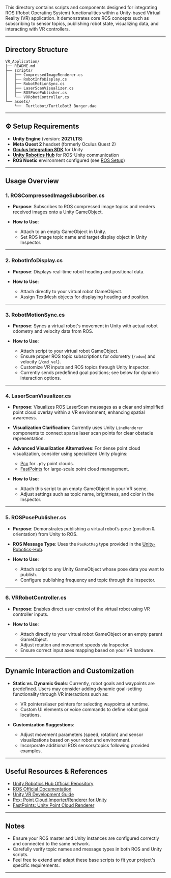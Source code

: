 This directory contains scripts and components designed for integrating ROS (Robot Operating System) functionalities within a Unity-based Virtual Reality (VR) application. It demonstrates core ROS concepts such as subscribing to sensor topics, publishing robot state, visualizing data, and interacting with VR controllers.

---

## Directory Structure

```
VR_Application/
├── README.md
├── scripts/
│   ├── CompressedImageRenderer.cs
│   ├── RobotInfoDisplay.cs
│   ├── RobotMotionSync.cs
│   ├── LaserScanVisualizer.cs
│   ├── ROSPosePublisher.cs
│   └── VRRobotController.cs
└── assets/
    └──  Turtlebot/TurtleBot3 Burger.dae
```

---

## ⚙️ Setup Requirements

- **Unity Engine** (version: **2021 LTS**)
- **Meta Quest 2** headset (formerly Oculus Quest 2)
- [**Oculus Integration SDK**](https://developer.oculus.com/downloads/package/unity-integration/) for Unity
- [**Unity Robotics Hub**](https://github.com/Unity-Technologies/Unity-Robotics-Hub) for ROS-Unity communication
- **ROS Noetic** environment configured (see [ROS Setup](http://wiki.ros.org/noetic/Installation/Ubuntu))


---

## Usage Overview

### 1. ROSCompressedImageSubscriber.cs

* **Purpose**:
  Subscribes to ROS compressed image topics and renders received images onto a Unity GameObject.

* **How to Use**:

  * Attach to an empty GameObject in Unity.
  * Set ROS image topic name and target display object in Unity Inspector.

---

### 2. RobotInfoDisplay.cs

* **Purpose**:
  Displays real-time robot heading and positional data.

* **How to Use**:

  * Attach directly to your virtual robot GameObject.
  * Assign TextMesh objects for displaying heading and position.

---

### 3. RobotMotionSync.cs

* **Purpose**:
  Syncs a virtual robot's movement in Unity with actual robot odometry and velocity data from ROS.

* **How to Use**:

  * Attach script to your virtual robot GameObject.
  * Ensure proper ROS topic subscriptions for odometry (`/odom`) and velocity (`/cmd_vel`).
  * Customize VR inputs and ROS topics through Unity Inspector.
  * Currently sends predefined goal positions; see below for dynamic interaction options.

---

### 4. LaserScanVisualizer.cs

* **Purpose**:
  Visualizes ROS LaserScan messages as a clear and simplified point cloud overlay within a VR environment, enhancing spatial awareness.

* **Visualization Clarification**:
  Currently uses Unity `LineRenderer` components to connect sparse laser scan points for clear obstacle representation.

* **Advanced Visualization Alternatives**:
  For dense point cloud visualization, consider using specialized Unity plugins:

  * [Pcx](https://github.com/keijiro/Pcx) for `.ply` point clouds.
  * [FastPoints](https://github.com/eliasnd/FastPoints) for large-scale point cloud management.

* **How to Use**:

  * Attach this script to an empty GameObject in your VR scene.
  * Adjust settings such as topic name, brightness, and color in the Inspector.

---

### 5. ROSPosePublisher.cs

* **Purpose**:
  Demonstrates publishing a virtual robot’s pose (position & orientation) from Unity to ROS.

* **ROS Message Type**:
  Uses the `PosRotMsg` type provided in the [Unity-Robotics-Hub](https://github.com/Unity-Technologies/Unity-Robotics-Hub).

* **How to Use**:

  * Attach script to any Unity GameObject whose pose data you want to publish.
  * Configure publishing frequency and topic through the Inspector.

---

### 6. VRRobotController.cs

* **Purpose**:
  Enables direct user control of the virtual robot using VR controller inputs.

* **How to Use**:

  * Attach directly to your virtual robot GameObject or an empty parent GameObject.
  * Adjust rotation and movement speeds via Inspector.
  * Ensure correct input axes mapping based on your VR hardware.

---

## Dynamic Interaction and Customization

* **Static vs. Dynamic Goals**:
  Currently, robot goals and waypoints are predefined. Users may consider adding dynamic goal-setting functionality through VR interactions such as:

  * VR pointers/laser pointers for selecting waypoints at runtime.
  * Custom UI elements or voice commands to define robot goal locations.

* **Customization Suggestions**:

  * Adjust movement parameters (speed, rotation) and sensor visualizations based on your robot and environment.
  * Incorporate additional ROS sensors/topics following provided examples.

---

##  Useful Resources & References

* [Unity Robotics Hub Official Repository](https://github.com/Unity-Technologies/Unity-Robotics-Hub)
* [ROS Official Documentation](https://wiki.ros.org/)
* [Unity VR Development Guide](https://docs.unity3d.com/Manual/XR.html)
* [Pcx: Point Cloud Importer/Renderer for Unity](https://github.com/keijiro/Pcx)
* [FastPoints: Unity Point Cloud Renderer](https://github.com/eliasnd/FastPoints)

---

## Notes

* Ensure your ROS master and Unity instances are configured correctly and connected to the same network.
* Carefully verify topic names and message types in both ROS and Unity scripts.
* Feel free to extend and adapt these base scripts to fit your project's specific requirements.

---


